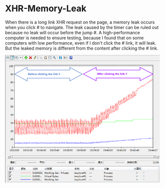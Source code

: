 # XHR-Memory-Leak

When there is a long link XHR request on the page, a memory leak occurs when you click # to navigate. The leak caused by the timer can be ruled out because no leak will occur before the jump #.
A high-performance computer is needed to ensure testing, because I found that on some computers with low performance, even if I don't click the # link, it will leak. But the leaked memory is different from the content after clicking the # link.

![Screenshots](https://github.com/ChunshengZhao/XHR-Memory-Leak/blob/master/screenshot.png)
